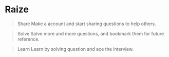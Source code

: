 
# Raize

> Share
> Make a account and start sharing questions to help others.

> Solve
> Solve more and more questions, and bookmark them for future reference.

> Learn
> Learn by solving question and ace the interview.
